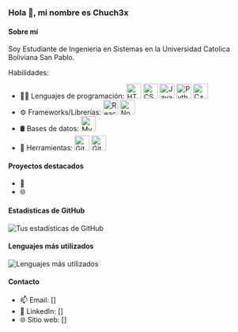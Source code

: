 ### Hola 👋, mi nombre es Chuch3x

#### Sobre mí
Soy Estudiante de Ingenieria en Sistemas en la Universidad Catolica Boliviana San Pablo.

Habilidades:
- 👨‍💻 Lenguajes de programación: <img src="https://img.icons8.com/color/48/000000/html-5.png" alt="HTML5" width="30" height="30"/> <img src="https://img.icons8.com/color/48/000000/css3.png" alt="CSS3" width="30" height="30"/> <img src="https://img.icons8.com/color/48/000000/javascript.png" alt="JavaScript" width="30" height="30"/> <img src="https://img.icons8.com/color/48/000000/python.png" alt="Python" width="30" height="30"/> <img src="https://img.icons8.com/color/48/000000/c-plus-plus-logo.png" alt="C++" width="30" height="30"/>
- ⚙️ Frameworks/Librerías: <img src="https://img.icons8.com/color/48/000000/react-native.png" alt="React" width="30" height="30"/> <img src="https://img.icons8.com/color/48/000000/nodejs.png" alt="Node.js" width="30" height="30"/>
- 🛢 Bases de datos: <img src="https://img.icons8.com/color/48/000000/mysql.png" alt="MySQL" width="30" height="30"/>
- 🔧 Herramientas: <img src="https://img.icons8.com/color/48/000000/git.png" alt="Git" width="30" height="30"/> <img src="https://img.icons8.com/color/48/000000/github.png" alt="GitHub" width="30" height="30"/> 

#### Proyectos destacados

- 🚀 
- 🌐 

#### Estadísticas de GitHub

![Tus estadísticas de GitHub](https://github-readme-stats.vercel.app/api?username=Chuch3x&show_icons=true&theme=radical)

#### Lenguajes más utilizados

![Lenguajes más utilizados](https://github-readme-stats.vercel.app/api/top-langs/?username=Chuch3x&layout=compact&theme=radical)

#### Contacto

- 📫 Email: []
- 🔗 LinkedIn: []
- 🌐 Sitio web: []

